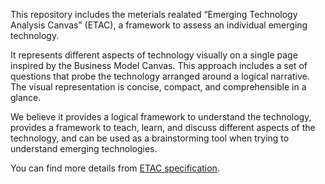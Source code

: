 
This repository includes the meterials realated “Emerging Technology Analysis Canvas” (ETAC), a framework to assess an individual emerging technology. 


It represents different aspects of technology visually on a single page inspired by the Business Model Canvas. This approach includes a set of questions that probe the technology arranged around a logical narrative. The visual representation is concise, compact, and comprehensible in a glance. 


We believe it provides a logical framework to understand the technology, provides a framework to teach, learn, and discuss different aspects of the technology, and can be used as a brainstorming tool when trying to understand emerging technologies.

You can find more details from [ETAC specification](https://github.com/wso2/ETAC/blob/master/ETAC.md). 
